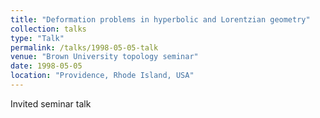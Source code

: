 ```yaml
---
title: "Deformation problems in hyperbolic and Lorentzian geometry"
collection: talks
type: "Talk"
permalink: /talks/1998-05-05-talk
venue: "Brown University topology seminar"
date: 1998-05-05
location: "Providence, Rhode Island, USA"
---
```


Invited seminar talk
